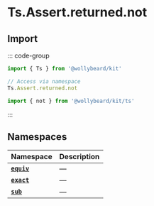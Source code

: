 # Ts.Assert.returned.not

## Import

::: code-group

```typescript [Namespace]
import { Ts } from '@wollybeard/kit'

// Access via namespace
Ts.Assert.returned.not
```

```typescript [Barrel]
import { not } from '@wollybeard/kit/ts'
```

:::

## Namespaces

| Namespace                                        | Description |
| ------------------------------------------------ | ----------- |
| [**`equiv`**](/api/ts/assert/returned/not/equiv) | —           |
| [**`exact`**](/api/ts/assert/returned/not/exact) | —           |
| [**`sub`**](/api/ts/assert/returned/not/sub)     | —           |
